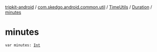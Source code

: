[tripkit-android](../../../index.md) / [com.skedgo.android.common.util](../../index.md) / [TimeUtils](../index.md) / [Duration](index.md) / [minutes](./minutes.md)

# minutes

`var minutes: `[`Int`](https://kotlinlang.org/api/latest/jvm/stdlib/kotlin/-int/index.html)